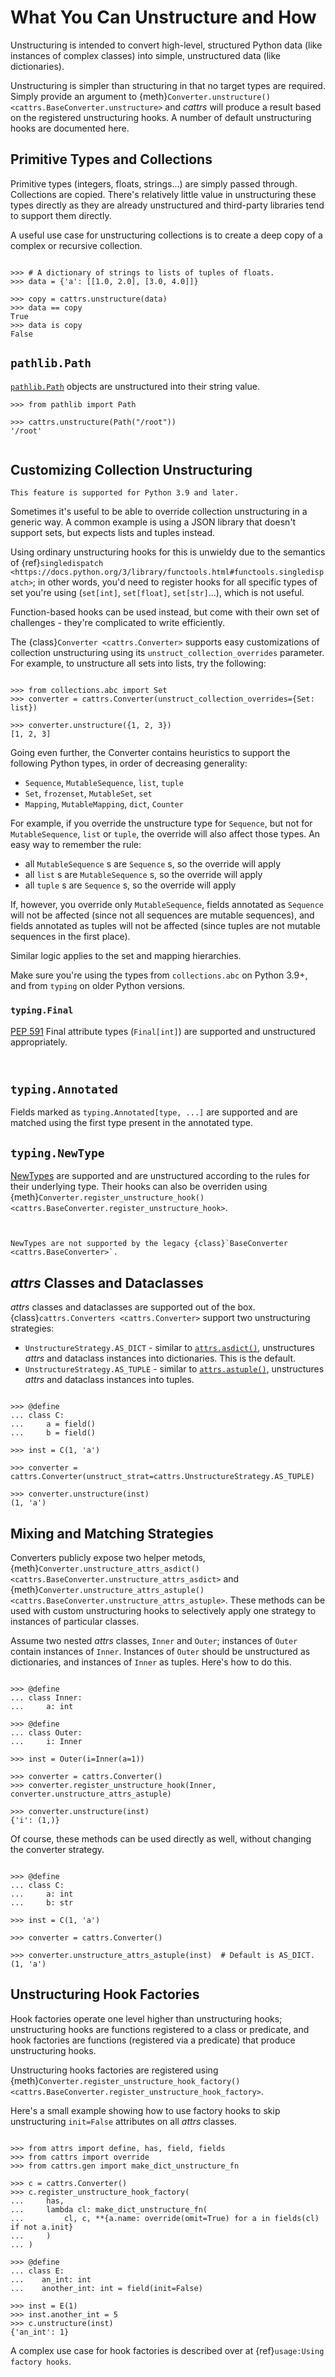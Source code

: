 # What You Can Unstructure and How

Unstructuring is intended to convert high-level, structured Python data (like
instances of complex classes) into simple, unstructured data (like
dictionaries).

Unstructuring is simpler than structuring in that no target types are required.
Simply provide an argument to {meth}`Converter.unstructure() <cattrs.BaseConverter.unstructure>` and _cattrs_ will produce a
result based on the registered unstructuring hooks.
A number of default unstructuring hooks are documented here.

## Primitive Types and Collections

Primitive types (integers, floats, strings...) are simply passed through.
Collections are copied. There's relatively little value in unstructuring
these types directly as they are already unstructured and third-party
libraries tend to support them directly.

A useful use case for unstructuring collections is to create a deep copy of
a complex or recursive collection.

```{doctest}

>>> # A dictionary of strings to lists of tuples of floats.
>>> data = {'a': [[1.0, 2.0], [3.0, 4.0]]}

>>> copy = cattrs.unstructure(data)
>>> data == copy
True
>>> data is copy
False
```

## `pathlib.Path`

[`pathlib.Path`](https://docs.python.org/3/library/pathlib.html#pathlib.Path) objects are unstructured into their string value.

```{doctest}
>>> from pathlib import Path

>>> cattrs.unstructure(Path("/root"))
'/root'
```

```{versionadded} 23.1.0

```

## Customizing Collection Unstructuring

```{important}
This feature is supported for Python 3.9 and later.
```

Sometimes it's useful to be able to override collection unstructuring in a
generic way. A common example is using a JSON library that doesn't support
sets, but expects lists and tuples instead.

Using ordinary unstructuring hooks for this is unwieldy due to the semantics of
{ref}`singledispatch <https://docs.python.org/3/library/functools.html#functools.singledispatch>`;
in other words, you'd need to register hooks for all specific types of set you're using (`set[int]`, `set[float]`,
`set[str]`...), which is not useful.

Function-based hooks can be used instead, but come with their own set of
challenges - they're complicated to write efficiently.

The {class}`Converter <cattrs.Converter>` supports easy customizations of collection unstructuring
using its `unstruct_collection_overrides` parameter. For example, to
unstructure all sets into lists, try the following:

```{doctest}

>>> from collections.abc import Set
>>> converter = cattrs.Converter(unstruct_collection_overrides={Set: list})

>>> converter.unstructure({1, 2, 3})
[1, 2, 3]
```

Going even further, the Converter contains heuristics to support the
following Python types, in order of decreasing generality:

- `Sequence`, `MutableSequence`, `list`, `tuple`
- `Set`, `frozenset`, `MutableSet`, `set`
- `Mapping`, `MutableMapping`, `dict`, `Counter`

For example, if you override the unstructure type for `Sequence`, but not for
`MutableSequence`, `list` or `tuple`, the override will also affect those
types. An easy way to remember the rule:

- all `MutableSequence` s are `Sequence` s, so the override will apply
- all `list` s are `MutableSequence` s, so the override will apply
- all `tuple` s are `Sequence` s, so the override will apply

If, however, you override only `MutableSequence`, fields annotated as
`Sequence` will not be affected (since not all sequences are mutable
sequences), and fields annotated as tuples will not be affected (since tuples
are not mutable sequences in the first place).

Similar logic applies to the set and mapping hierarchies.

Make sure you're using the types from `collections.abc` on Python 3.9+, and
from `typing` on older Python versions.

### `typing.Final`

[PEP 591](https://peps.python.org/pep-0591/) Final attribute types (`Final[int]`) are supported and unstructured appropriately.

```{versionadded} 23.1.0

```

```{seealso} [Structuring Final.](structuring.md#typingfinal)

```

## `typing.Annotated`

Fields marked as `typing.Annotated[type, ...]` are supported and are matched
using the first type present in the annotated type.

## `typing.NewType`

[NewTypes](https://docs.python.org/3/library/typing.html#newtype) are supported and are unstructured according to the rules for their underlying type.
Their hooks can also be overriden using {meth}`Converter.register_unstructure_hook() <cattrs.BaseConverter.register_unstructure_hook>`.

```{versionadded} 22.2.0

```

```{seealso} [Structuring NewTypes.](structuring.md#typingnewtype)

```

```{note}
NewTypes are not supported by the legacy {class}`BaseConverter <cattrs.BaseConverter>`.
```

## _attrs_ Classes and Dataclasses

_attrs_ classes and dataclasses are supported out of the box.
{class}`cattrs.Converters <cattrs.Converter>` support two unstructuring strategies:

- `UnstructureStrategy.AS_DICT` - similar to [`attrs.asdict()`](https://www.attrs.org/en/stable/api.html#attrs.asdict), unstructures _attrs_ and dataclass instances into dictionaries. This is the default.
- `UnstructureStrategy.AS_TUPLE` - similar to [`attrs.astuple()`](https://www.attrs.org/en/stable/api.html#attrs.astuple), unstructures _attrs_ and dataclass instances into tuples.

```{doctest}

>>> @define
... class C:
...     a = field()
...     b = field()

>>> inst = C(1, 'a')

>>> converter = cattrs.Converter(unstruct_strat=cattrs.UnstructureStrategy.AS_TUPLE)

>>> converter.unstructure(inst)
(1, 'a')
```

## Mixing and Matching Strategies

Converters publicly expose two helper metods, {meth}`Converter.unstructure_attrs_asdict() <cattrs.BaseConverter.unstructure_attrs_asdict>`
and {meth}`Converter.unstructure_attrs_astuple() <cattrs.BaseConverter.unstructure_attrs_astuple>`.
These methods can be used with custom unstructuring hooks to selectively apply one strategy to instances of particular classes.

Assume two nested _attrs_ classes, `Inner` and `Outer`; instances of `Outer` contain instances of `Inner`.
Instances of `Outer` should be unstructured as dictionaries, and instances of `Inner` as tuples.
Here's how to do this.

```{doctest}

>>> @define
... class Inner:
...     a: int

>>> @define
... class Outer:
...     i: Inner

>>> inst = Outer(i=Inner(a=1))

>>> converter = cattrs.Converter()
>>> converter.register_unstructure_hook(Inner, converter.unstructure_attrs_astuple)

>>> converter.unstructure(inst)
{'i': (1,)}
```

Of course, these methods can be used directly as well, without changing the converter strategy.

```{doctest}

>>> @define
... class C:
...     a: int
...     b: str

>>> inst = C(1, 'a')

>>> converter = cattrs.Converter()

>>> converter.unstructure_attrs_astuple(inst)  # Default is AS_DICT.
(1, 'a')
```

## Unstructuring Hook Factories

Hook factories operate one level higher than unstructuring hooks; unstructuring
hooks are functions registered to a class or predicate, and hook factories
are functions (registered via a predicate) that produce unstructuring hooks.

Unstructuring hooks factories are registered using {meth}`Converter.register_unstructure_hook_factory() <cattrs.BaseConverter.register_unstructure_hook_factory>`.

Here's a small example showing how to use factory hooks to skip unstructuring `init=False` attributes on all _attrs_ classes.

```{doctest}

>>> from attrs import define, has, field, fields
>>> from cattrs import override
>>> from cattrs.gen import make_dict_unstructure_fn

>>> c = cattrs.Converter()
>>> c.register_unstructure_hook_factory(
...     has,
...     lambda cl: make_dict_unstructure_fn(
...         cl, c, **{a.name: override(omit=True) for a in fields(cl) if not a.init}
...     )
... )

>>> @define
... class E:
...    an_int: int
...    another_int: int = field(init=False)

>>> inst = E(1)
>>> inst.another_int = 5
>>> c.unstructure(inst)
{'an_int': 1}
```

A complex use case for hook factories is described over at {ref}`usage:Using factory hooks`.
